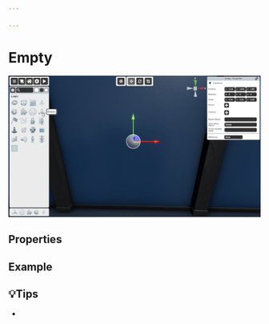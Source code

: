 ```yaml
---

---
```


# Empty

![Empty Selector](./img/Empty-Selector.png)


## Properties

### 


## Example


## 💡Tips
- 
